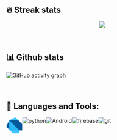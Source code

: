 ## 🔥 Streak stats

<p align="center">
    <img src="https://github-readme-streak-stats.herokuapp.com/?user=rithviknishad&theme=radical&hide_border=true"/>
</p>

<br>

## 📊 Github stats

[![GitHub activity graph](https://activity-graph.herokuapp.com/graph?username=rithviknishad&theme=github)](https://github.com/ashutosh00710/github-readme-activity-graph)


<br>

## 🔨 Languages and Tools:
<a href="https://dart.dev/" target="_blank"> <img align="left" src="https://raw.githubusercontent.com/rithviknishad/rithviknishad/master/resources/dart.svg" alt="dart" height="42px"/> </a> 
<a href="https://www.python.org" target="_blank"> <img align="left" src="![python](https://user-images.githubusercontent.com/25143503/128392250-eb01fa1f-e326-4c01-b825-1d047f2955a2.png)" alt="python" height="42px"/> </a> 
<a href="https://developer.android.com" target="_blank"> <img align="left" alt="Android" height ="42px" src="https://raw.githubusercontent.com/rahul-jha98/github_readme_icons/main/language_and_tools/square/android/android.svg"> </a>
<a href="https://firebase.google.com/" target="_blank"> <img align="left" src="https://raw.githubusercontent.com/rahul-jha98/github_readme_icons/main/language_and_tools/square/firebase/firebase.svg" alt="firebase" height ="42px"/> </a>
<a href="https://git-scm.com/" target="_blank"> <img src="https://raw.githubusercontent.com/rahul-jha98/github_readme_icons/main/language_and_tools/square/git-scm/git-scm.svg" align="left" alt="git" height='42px'/> </a>

<br>
